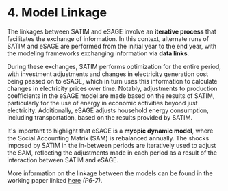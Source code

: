 # 4. Model Linkage

The linkages between SATIM and eSAGE involve an **iterative process** that facilitates the exchange of information. In this context, alternate runs of SATIM and eSAGE are performed from the initial year to the end year, with the modeling frameworks exchanging information via **data links**.

During these exchanges, SATIM performs optimization for the entire period, with investment adjustments and changes in electricity generation cost being passed on to eSAGE, which in turn uses this information to calculate changes in electricity prices over time. Notably, adjustments to production coefficients in the eSAGE model are made based on the results of SATIM, particularly for the use of energy in economic activities beyond just electricity. Additionally, eSAGE adjusts household energy consumption, including transportation, based on the results provided by SATIM.

It's important to highlight that eSAGE is a **myopic dynamic model**, where the Social Accounting Matrix (SAM) is rebalanced annually. The shocks imposed by SATIM in the in-between periods are iteratively used to adjust the SAM, reflecting the adjustments made in each period as a result of the interaction between SATIM and eSAGE.

More information on the linkage between the models can be found in the working paper linked [here](https://www.wider.unu.edu/sites/default/files/wp2017-40.pdf) *(P6-7)*.